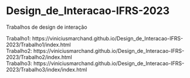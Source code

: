 # Design_de_Interacao-IFRS-2023
 Trabalhos de design de interação
<div>
 Trabalho1: https://viniciusmarchand.github.io/Design_de_Interacao-IFRS-2023/Trabalho1/index.html
</div>
<div>
 Trabalho2: https://viniciusmarchand.github.io/Design_de_Interacao-IFRS-2023/Trabalho2/index.html
</div>
<div>
 Trabalho3: https://viniciusmarchand.github.io/Design_de_Interacao-IFRS-2023/Trabalho3/index/index.html
</div>
